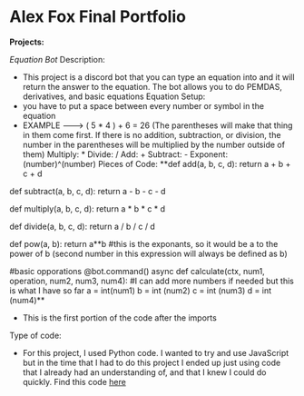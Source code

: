# Alex Fox Final Portfolio
**Projects:**

_Equation Bot_
Description:

- This project is a discord bot that you can type an equation into and it will return the answer to the equation. The bot allows you to do PEMDAS, derivatives, and basic equations
Equation Setup:
- you have to put a space between every number or symbol in the equation
- EXAMPLE ---> ( 5 * 4 ) + 6 = 26 (The parentheses will make  that thing in them come first. If there is no addition, subtraction, or division, the number in the parentheses will be multiplied by the number outside of them)
Multiply: *
Divide: /
Add: +
Subtract: -
Exponent: (number)^(number)
Pieces of Code:
**def add(a, b, c, d):
   return a + b + c + d

def subtract(a, b, c, d):
   return a - b - c - d

def multiply(a, b, c, d):
   return a * b * c * d

def divide(a, b, c, d):
   return a / b / c / d

def pow(a, b):
   return a**b #this is the exponants, so it would be a to the power of b (second number in this expression will always be defined as b)

#basic opporations
@bot.command()
async def calculate(ctx, num1, operation, num2, num3, num4):
   #I can add more numbers if needed but this is what I have so far
   a = int(num1) 
   b = int (num2)
   c = int (num3)
   d = int (num4)**

   - This is the first portion of the code after the imports

Type of code:

- For this project, I used Python code. I wanted to try and use JavaScript but in the time that I had to do this project I ended up just using code that I already had an understanding of, and that I knew I could do quickly.
Find this code [here](https://github.com/alexfox06/EquationBot)
